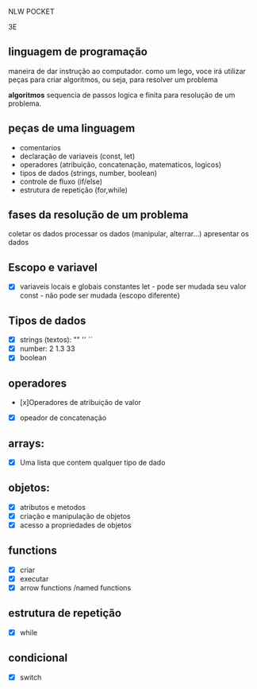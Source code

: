 NLW POCKET

3E

## linguagem de programação

maneira de dar instrução ao computador.
como um lego, voce irá utilizar peças para criar algoritmos, ou seja, para resolver um problema

**algoritmos**
sequencia de passos logica e finita para resolução de um problema.

## peças de uma linguagem

- comentarios
- declaração de variaveis (const, let)
- operadores (atribuição, concatenação, matematicos, logicos)
- tipos de dados (strings, number, boolean)
- controle de fluxo (if/else)
- estrutura de repetição (for,while)

## fases da resolução de um problema

coletar os dados
processar os dados (manipular, alterrar...)
apresentar os dados

## Escopo e variavel

- [x] variaveis locais e globais
      constantes
      let - pode ser mudada seu valor
      const - não pode ser mudada
      {escopo diferente}

## Tipos de dados

- [x] strings (textos): "" '' ´´
- [x] number: 2 1.3 33
- [x] boolean

## operadores

- [x]Operadores de atribuição de valor
- [x] opeador de concatenação

## arrays:

- [x] Uma lista que contem qualquer tipo de dado

## objetos:

- [x] atributos e metodos
- [x] criação e manipulação de objetos
- [x] acesso a propriedades de objetos

## functions

- [x] criar
- [x] executar
- [x] arrow functions /named functions

## estrutura de repetição

- [x] while

## condicional 

- [x] switch